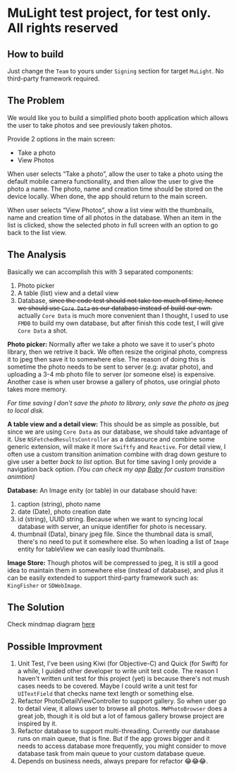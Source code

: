#  MuLight test project, for test only. All rights reserved

## How to build

Just change the `Team` to yours under `Signing` section for target `MuLight`. No third-party framework required.

## The Problem

We would like you to build a simplified photo booth application which allows the user to take photos and see previously taken photos.

Provide 2 options in the main screen:

- Take a photo
- View Photos

When user selects “Take a photo”, allow the user to take a photo using the default mobile camera functionality, and then allow the user to give the photo a name. The photo, name and creation time should be stored on the device locally. When done, the app should return to the main screen.

When user selects “View Photos”, show a list view with the thumbnails, name and creation time of all photos in the database. When an item in the list is clicked, show the selected photo in full screen with an option to go back to the list view.

## The Analysis

Basically we can accomplish this with 3 separated components: 
1. Photo picker
2. A table (list) view and a detail view
3. Database, ~~since the code test should not take too much of time, hence we should use `Core Data` as our database instead of build our own.~~ actually `Core Data` is much more convenient than I thought, I used to use `FMDB` to build my own database, but after finish this code test, I will give `Core Data` a shot.

**Photo picker:**
Normally after we take a photo we save it to user's photo library, then we retrive it back. We often resize the original photo, compress it to jpeg then save it to somewhere else.
The reason of doing this is sometime the photo needs to be sent to server (e.g: avatar photo), and uploading a 3-4 mb photo file to server (or someone else) is expensive.
Another case is when user browse a gallery of photos, use oringial photo takes more memory.

*For time saving I don't save the photo to library, only save the photo as jpeg to local disk.*

**A table view and a detail view:**
This should be as simple as possible, but since we are using `Core Data` as our database, we should take advantage of it. Use `NSFetchedResultsController` as a datasource and combine some generic extension, will make it more `Swiftfy` and `Reactive`.
For detail view, I often use a custom transition animation combine with drag down gesture to give user a better *back to list* option. But for time saving I only provide a navigation back option.
*(You can check my app [Baby](https://apps.apple.com/us/app/glow-baby-baby-toddler-log/id1077177456) for custom transition animtion)*

**Database:**
An Image enity (or table) in our database should have:
1. caption (string), photo name
2. date (Date), photo creation date
3. id (string), UUID string. Because when we want to syncing local database with server, an unique identifier for photo is necessary.
4. thumbnail (Data), binary jpeg file. Since the thumbnail data is small, there's no need to put it somewhere else. So when loading a list of `Image` entity for tableView we can easily load thumbnails.

**Image Store:**
Though photos will be compressed to jpeg, it is still a good idea to maintain them in somewhere else (instead of database), and plus it can be easily extended to support third-party framework such as: `KingFisher` or `SDWebImage`.

## The Solution

Check mindmap diagram [here](MuLightDiagram.pdf)

## Possible Improvment

1. Unit Test, I've been using Kiwi (for Objective-C) and Quick (for Swift) for a while, I guided other developer to write unit test code. The reason I haven't written unit test for this project (yet) is because there's not mush cases needs to be covered. Maybe I could write a unit test for `UITextField` that checks name text length or something else.
2. Refactor PhotoDetailViewController to support gallery. So when user go to detail view, it allows user to browse all photos. `MWPhotoBrowser` does a great job, though it is old but a lot of famous gallery browse project are inspired by it.
3. Refactor database to support multi-threading. Currently our database runs on main queue, that is fine. But if the app grows bigger and it needs to access database more frequently, you might consider to move database task from main queue to your custom database queue.
4. Depends on business needs, always prepare for refactor 😂😂😂.
